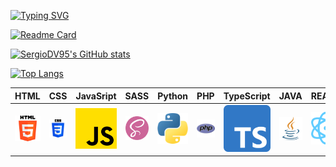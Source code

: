 [![Typing SVG](https://readme-typing-svg.demolab.com?font=Fira+Code&pause=1600&color=4280F7&random=false&width=680&height=60&lines=%3Cp%3EHola+soy+Sergio+Daza%F0%9F%99%8B%E2%80%8D%E2%99%82%EF%B8%8F%3C%2Fp%3E;%3Cp%3EProgramador+Web+Full-Stack%F0%9F%92%BB%3C%2Fp%3E;%3Cp%3EConozco+m%C3%BAltiples+lenguajes+de+programaci%C3%B3n%F0%9F%98%8E%3C%2Fp%3E;%3Cp%3EUtilizo+varios+frameworks+y+librer%C3%ADas%F0%9F%93%96%3C%2Fp%3E;%3Cp%3EConstruyo+sitios+web+desde+simples+a+complejos%F0%9F%94%A7%3C%2Fp%3E)](https://git.io/typing-svg)

[![Readme Card](https://github-readme-stats.vercel.app/api/pin/?username=SergioDV95&repo=Polar_Ecommerce&bg_color=90,0C0E0D,07022F&text_color=FFFFFF)](https://github.com/SergioDV95/github-readme-stats)

[![SergioDV95's GitHub stats](https://github-readme-stats.vercel.app/api?username=SergioDV95&bg_color=90,0C0E0D,07022F&text_color=FFFFFF)](https://github.com/SergioDV95/github-readme-stats)

[![Top Langs](https://github-readme-stats.vercel.app/api/top-langs/?username=SergioDV95&langs_count=10&layout=compact&bg_color=90,0C0E0D,07022F&text_color=FFFFFF)](https://github.com/SergioDV95/github-readme-stats)

| HTML | CSS | JavaSript | SASS | Python | PHP | TypeScript | JAVA | REACT | MongoDB | Nodejs
|---|---|---|---|---|---|---|---|---|---|---|
| ![HTML](html-5_5968267.png) | ![CSS](css-3_5968242.png) | ![JavaSript](js_5968292.png) | ![SASS](sass_5968358.png) | ![Python](python_5968350.png) | ![PHP](php_5968332.png) | ![TypeScript](typescript_5968381.png) | ![JAVA](java_5968282.png) | ![REACT](orbit_11378693.png) | ![MongoDB](mongodb_logo_icon_170943.png) | ![Nodejs](https://www.bing.com/images/search?view=detailV2&ccid=9zN9M5IW&id=CC3FF39B6761A37800915D8A16DC84D5632A6F9B&thid=OIP.9zN9M5IW0FwVUWiO-xOoMAHaHa&mediaurl=https%3a%2f%2fth.bing.com%2fth%2fid%2fR.f7337d339216d05c1551688efb13a830%3frik%3dm28qY9WE3BaKXQ%26riu%3dhttp%253a%252f%252fpluspng.com%252fimg-png%252fnodejs-png-nodejs-icon-png-50-px-1600.png%26ehk%3dXR9ktXGvw5svYVTEqemL7wSEUZL%252bihqTpYBLPSQn8GQ%253d%26risl%3d%26pid%3dImgRaw%26r%3d0&exph=1600&expw=1600&q=nodejs+icon+png&simid=608021031643150800&FORM=IRPRST&ck=88FEA1D997687BD64AA1805D503998F5&selectedIndex=0&itb=1&ajaxhist=0&ajaxserp=0)
